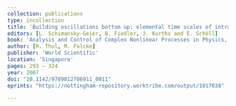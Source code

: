 ```yaml
---
collection: publications
type: incollection
title: 'Building oscillations bottom up: elemental time scales of intracellular calcium dynamics'
editors: [L. Schimansky-Geier, B. Fiedler, J. Kurths and E. Schöll]
book: 'Analysis and Control of Complex Nonlinear Processes in Physics, Chemistry and Biology'
author: [R. Thul, M. Falcke]
publisher: 'World Scientific'
location: 'Singapore'
pages: 293 – 324
year: 2007
doi: "10.1142/9789812706911_0011"
eprints: "https://nottingham-repository.worktribe.com/output/1017038"

---
```

